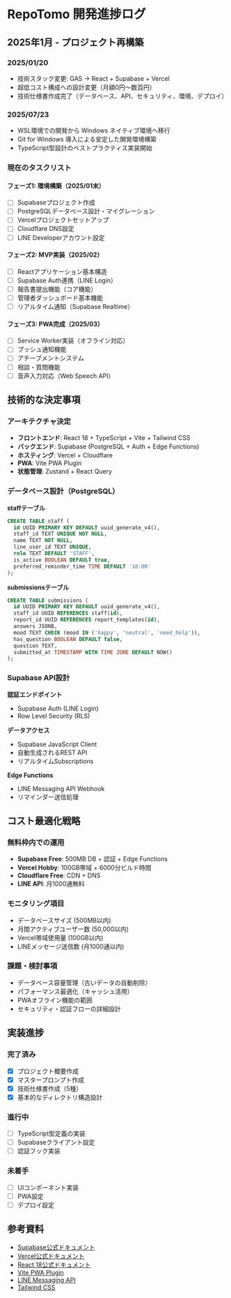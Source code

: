 # RepoTomo 開発進捗ログ

## 2025年1月 - プロジェクト再構築

### 2025/01/20
- 技術スタック変更: GAS → React + Supabase + Vercel
- 超低コスト構成への設計変更（月額0円〜数百円）
- 技術仕様書作成完了（データベース、API、セキュリティ、環境、デプロイ）

### 2025/07/23
- WSL環境での開発から Windows ネイティブ環境へ移行
- Git for Windows 導入による安定した開発環境構築
- TypeScript型設計のベストプラクティス実装開始

### 現在のタスクリスト

#### フェーズ1: 環境構築（2025/01末）
- [ ] Supabaseプロジェクト作成
- [ ] PostgreSQLデータベース設計・マイグレーション
- [ ] Vercelプロジェクトセットアップ
- [ ] Cloudflare DNS設定
- [ ] LINE Developerアカウント設定

#### フェーズ2: MVP実装（2025/02）
- [ ] Reactアプリケーション基本構造
- [ ] Supabase Auth連携（LINE Login）
- [ ] 報告書提出機能（コア機能）
- [ ] 管理者ダッシュボード基本機能
- [ ] リアルタイム通知（Supabase Realtime）

#### フェーズ3: PWA完成（2025/03）
- [ ] Service Worker実装（オフライン対応）
- [ ] プッシュ通知機能
- [ ] アチーブメントシステム
- [ ] 相談・質問機能
- [ ] 音声入力対応（Web Speech API）

## 技術的な決定事項

### アーキテクチャ決定
- **フロントエンド**: React 18 + TypeScript + Vite + Tailwind CSS
- **バックエンド**: Supabase (PostgreSQL + Auth + Edge Functions)
- **ホスティング**: Vercel + Cloudflare
- **PWA**: Vite PWA Plugin
- **状態管理**: Zustand + React Query

### データベース設計（PostgreSQL）

**staffテーブル**
```sql
CREATE TABLE staff (
  id UUID PRIMARY KEY DEFAULT uuid_generate_v4(),
  staff_id TEXT UNIQUE NOT NULL,
  name TEXT NOT NULL,
  line_user_id TEXT UNIQUE,
  role TEXT DEFAULT 'STAFF',
  is_active BOOLEAN DEFAULT true,
  preferred_reminder_time TIME DEFAULT '18:00'
);
```

**submissionsテーブル**
```sql
CREATE TABLE submissions (
  id UUID PRIMARY KEY DEFAULT uuid_generate_v4(),
  staff_id UUID REFERENCES staff(id),
  report_id UUID REFERENCES report_templates(id),
  answers JSONB,
  mood TEXT CHECK (mood IN ('happy', 'neutral', 'need_help')),
  has_question BOOLEAN DEFAULT false,
  question TEXT,
  submitted_at TIMESTAMP WITH TIME ZONE DEFAULT NOW()
);
```

### Supabase API設計
**認証エンドポイント**
- Supabase Auth (LINE Login)
- Row Level Security (RLS)

**データアクセス**
- Supabase JavaScript Client
- 自動生成されるREST API
- リアルタイムSubscriptions

**Edge Functions**
- LINE Messaging API Webhook
- リマインダー送信処理

## コスト最適化戦略

### 無料枠内での運用
- **Supabase Free**: 500MB DB + 認証 + Edge Functions
- **Vercel Hobby**: 100GB帯域 + 6000分ビルド時間
- **Cloudflare Free**: CDN + DNS
- **LINE API**: 月1000通無料

### モニタリング項目
- データベースサイズ (500MB以内)
- 月間アクティブユーザー数 (50,000以内)
- Vercel帯域使用量 (100GB以内)
- LINEメッセージ送信数 (月1000通以内)

### 課題・検討事項
- データベース容量管理（古いデータの自動削除）
- パフォーマンス最適化（キャッシュ活用）
- PWAオフライン機能の範囲
- セキュリティ・認証フローの詳細設計

## 実装進捗

### 完了済み
- [x] プロジェクト概要作成
- [x] マスタープロンプト作成
- [x] 技術仕様書作成（5種）
- [x] 基本的なディレクトリ構造設計

### 進行中
- [ ] TypeScript型定義の実装
- [ ] Supabaseクライアント設定
- [ ] 認証フック実装

### 未着手
- [ ] UIコンポーネント実装
- [ ] PWA設定
- [ ] デプロイ設定

## 参考資料
- [Supabase公式ドキュメント](https://supabase.com/docs)
- [Vercel公式ドキュメント](https://vercel.com/docs)
- [React 18公式ドキュメント](https://react.dev/)
- [Vite PWA Plugin](https://vite-pwa-org.netlify.app/)
- [LINE Messaging API](https://developers.line.biz/ja/docs/messaging-api/)
- [Tailwind CSS](https://tailwindcss.com/docs) 